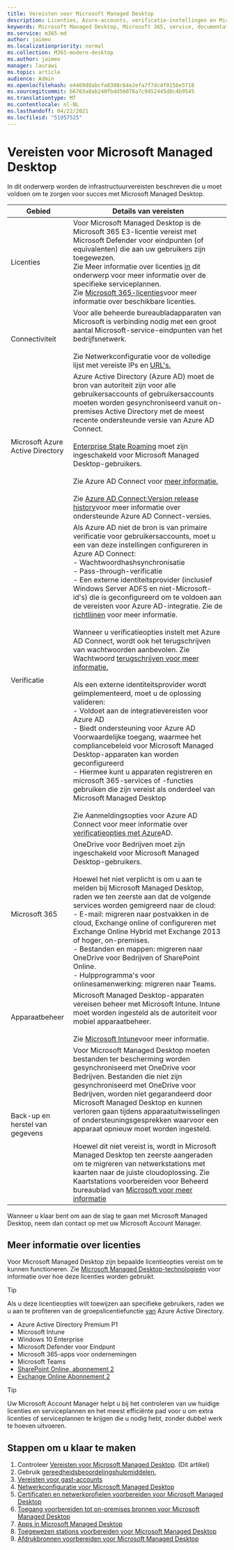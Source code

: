```yaml
---
title: Vereisten voor Microsoft Managed Desktop
description: Licenties, Azure-accounts, verificatie-instellingen en Microsoft 365-instellingen die moeten worden ingesteld voordat u zich inschrijft in Microsoft Managed Desktop
keywords: Microsoft Managed Desktop, Microsoft 365, service, documentatie
ms.service: m365-md
author: jaimeo
ms.localizationpriority: normal
ms.collection: M365-modern-desktop
ms.author: jaimeo
manager: laurawi
ms.topic: article
audience: Admin
ms.openlocfilehash: e4469d8abcfa8308c64e2efa7f7dc4f0156e5718
ms.sourcegitcommit: b6763a8ab240fbdd56078a7c9452445d0c4b9545
ms.translationtype: MT
ms.contentlocale: nl-NL
ms.lasthandoff: 04/22/2021
ms.locfileid: "51957525"
---
```

# <a name="prerequisites-for-microsoft-managed-desktop"></a>Vereisten voor Microsoft Managed Desktop

<!--This topic is the target for a "Learn more" link in the Admin Portal (aka.ms/prereq-azure); do not delete.-->
<!--from Prerequisites -->

In dit onderwerp worden de infrastructuurvereisten beschreven die u moet voldoen om te zorgen voor succes met Microsoft Managed Desktop. 


Gebied | Details van vereisten
--- | ---
Licenties |Voor Microsoft Managed Desktop is de Microsoft 365 E3-licentie vereist met Microsoft Defender voor eindpunten (of equivalenten) die aan uw gebruikers zijn toegewezen.<br>Zie Meer informatie over licenties [in](#more-about-licenses) dit onderwerp voor meer informatie over de specifieke serviceplannen.<br>Zie [Microsoft 365-licenties](https://www.microsoft.com/microsoft-365/compare-microsoft-365-enterprise-plans)voor meer informatie over beschikbare licenties.
Connectiviteit |  Voor alle beheerde bureaubladapparaten van Microsoft is verbinding nodig met een groot aantal Microsoft-service-eindpunten van het bedrijfsnetwerk.<br><br>Zie Netwerkconfiguratie voor de volledige lijst met vereiste IPs en [URL's.](../get-ready/network.md) 
Microsoft Azure Active Directory |    Azure Active Directory (Azure AD) moet de bron van autoriteit zijn voor alle gebruikersaccounts of gebruikersaccounts moeten worden gesynchroniseerd vanuit on-premises Active Directory met de meest recente ondersteunde versie van Azure AD Connect.<br><br>[Enterprise State Roaming](/azure/active-directory/devices/enterprise-state-roaming-overview) moet zijn ingeschakeld voor Microsoft Managed Desktop-gebruikers.<br><br>Zie Azure AD Connect voor [meer informatie.](/azure/active-directory/hybrid/whatis-azure-ad-connect)<br><br>Zie [Azure AD Connect:Version release history](/azure/active-directory/hybrid/reference-connect-version-history)voor meer informatie over ondersteunde Azure AD Connect-versies.
Verificatie |    Als Azure AD niet de bron is van primaire verificatie voor gebruikersaccounts, moet u een van deze instellingen configureren in Azure AD Connect:<br>- Wachtwoordhashsynchronisatie<br>- Pass-through-verificatie<br>- Een externe identiteitsprovider (inclusief Windows Server ADFS en niet-Microsoft-id's) die is geconfigureerd om te voldoen aan de vereisten voor Azure AD-integratie. Zie de [richtlijnen](https://www.microsoft.com/download/details.aspx?id=56843) voor meer informatie. <br><br>Wanneer u verificatieopties instelt met Azure AD Connect, wordt ook het terugschrijven van wachtwoorden aanbevolen. Zie Wachtwoord [terugschrijven voor meer informatie.](/azure/active-directory/authentication/howto-sspr-writeback) <br><br>Als een externe identiteitsprovider wordt geïmplementeerd, moet u de oplossing valideren:<br>- Voldoet aan de integratievereisten voor Azure AD<br>- Biedt ondersteuning voor Azure AD Voorwaardelijke toegang, waarmee het compliancebeleid voor Microsoft Managed Desktop-apparaten kan worden geconfigureerd<br>- Hiermee kunt u apparaten registreren en microsoft 365-services of -functies gebruiken die zijn vereist als onderdeel van Microsoft Managed Desktop <br><br>Zie Aanmeldingsopties voor Azure AD Connect voor meer informatie over [verificatieopties met Azure](/azure/active-directory/connect/active-directory-aadconnect-user-signin)AD.
Microsoft 365 | OneDrive voor Bedrijven moet zijn ingeschakeld voor Microsoft Managed Desktop-gebruikers.<br><br>Hoewel het niet verplicht is om u aan te melden bij Microsoft Managed Desktop, raden we ten zeerste aan dat de volgende services worden gemigreerd naar de cloud:<br>- E-mail: migreren naar postvakken in de cloud, Exchange online of configureren met Exchange Online Hybrid met Exchange 2013 of hoger, on-premises.<br>- Bestanden en mappen: migreren naar OneDrive voor Bedrijven of SharePoint Online.<br>- Hulpprogramma's voor onlinesamenwerking: migreren naar Teams.
Apparaatbeheer | Microsoft Managed Desktop-apparaten vereisen beheer met Microsoft Intune. Intune moet worden ingesteld als de autoriteit voor mobiel apparaatbeheer.<br><br>Zie [Microsoft Intune](https://www.microsoft.com/cloud-platform/microsoft-intune)voor meer informatie. 
Back-up en herstel van gegevens |  Voor Microsoft Managed Desktop moeten bestanden ter bescherming worden gesynchroniseerd met OneDrive voor Bedrijven. Bestanden die niet zijn gesynchroniseerd met OneDrive voor Bedrijven, worden niet gegarandeerd door Microsoft Managed Desktop en kunnen verloren gaan tijdens apparaatuitwisselingen of ondersteuningsgesprekken waarvoor een apparaat opnieuw moet worden ingesteld.<br><br>Hoewel dit niet vereist is, wordt in Microsoft Managed Desktop ten zeerste aangeraden om te migreren van netwerkstations met kaarten naar de juiste cloudoplossing. Zie Kaartstations voorbereiden voor Beheerd bureaublad van [Microsoft voor meer informatie](mapped-drives.md)

Wanneer u klaar bent om aan de slag te gaan met Microsoft Managed Desktop, neem dan contact op met uw Microsoft Account Manager. 

## <a name="more-about-licenses"></a>Meer informatie over licenties

Voor Microsoft Managed Desktop zijn bepaalde licentieopties vereist om te kunnen functioneren. Zie [Microsoft Managed Desktop-technologieën](../intro/technologies.md) voor informatie over hoe deze licenties worden gebruikt.

> [!TIP]
> Als u deze licentieopties wilt toewijzen aan specifieke gebruikers, raden we u aan te profiteren van de groepslicentiefunctie [van](/azure/active-directory/fundamentals/active-directory-licensing-whatis-azure-portal) Azure Active Directory.

- Azure Active Directory Premium P1
- Microsoft Intune 
- Windows 10 Enterprise  
- Microsoft Defender voor Eindpunt
- Microsoft 365-apps voor ondernemingen
- Microsoft Teams
- [SharePoint Online, abonnement 2](https://www.microsoft.com/microsoft-365/sharepoint/compare-sharepoint-plans)
- [Exchange Online Abonnement 2](https://www.microsoft.com/microsoft-365/exchange/compare-microsoft-exchange-online-plans) 


> [!TIP]
> Uw Microsoft Account Manager helpt u bij het controleren van uw huidige licenties en serviceplannen en het meest efficiënte pad voor u om extra licenties of serviceplannen te krijgen die u nodig hebt, zonder dubbel werk te hoeven uitvoeren.

## <a name="steps-to-get-ready"></a>Stappen om u klaar te maken

1. Controleer [Vereisten voor Microsoft Managed Desktop](prerequisites.md). (Dit artikel)
2. Gebruik [gereedheidsbeoordelingshulpmiddelen.](readiness-assessment-tool.md)
3. [Vereisten voor gast-accounts](guest-accounts.md)
4. [Netwerkconfiguratie voor Microsoft Managed Desktop](network.md)
5. [Certificaten en netwerkprofielen voorbereiden voor Microsoft Managed Desktop](certs-wifi-lan.md)
6. [Toegang voorbereiden tot on-premises bronnen voor Microsoft Managed Desktop](authentication.md)
7. [Apps in Microsoft Managed Desktop](apps.md)
8. [Toegewezen stations voorbereiden voor Microsoft Managed Desktop](mapped-drives.md)
9. [Afdrukbronnen voorbereiden voor Microsoft Managed Desktop](printing.md)
